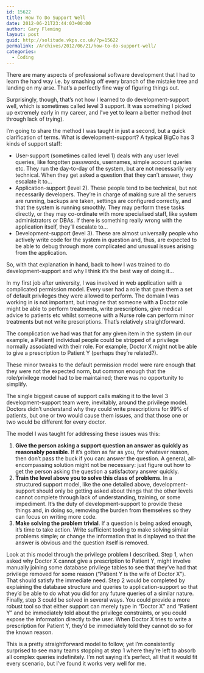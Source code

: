 ```yaml
---
id: 15622
title: How To Do Support Well
date: 2012-06-21T23:44:03+00:00
author: Gary Fleming
layout: post
guid: http://solitude.vkps.co.uk/?p=15622
permalink: /Archives/2012/06/21/how-to-do-support-well/
categories:
  - Coding
---
```

There are many aspects of professional software development that I had to learn the hard way i.e. by smashing off every branch of the mistake tree and landing on my arse. That&#8217;s a perfectly fine way of figuring things out.

Surprisingly, though, that&#8217;s not how I learned to do development-support well, which is sometimes called level 3 support. It was something I picked up extremely early in my career, and I&#8217;ve yet to learn a better method (not through lack of trying).

I&#8217;m going to share the method I was taught in just a second, but a quick clarification of terms. What is development-support? A typical BigCo has 3 kinds of support staff:

  * User-support (sometimes called level 1) deals with any user level queries, like forgotten passwords, usernames, simple account queries etc. They run the day-to-day of the system, but are not necessarily very technical. When they get asked a question that they can&#8217;t answer, they escalate it to&#8230;
  * Application-support (level 2). These people tend to be technical, but not necessarily developers. They&#8217;re in charge of making sure all the servers are running, backups are taken, settings are configured correctly, and that the system is running smoothly. They may perform these tasks directly, or they may co-ordinate with more specialised staff, like system administrators or DBAs. If there is something really wrong with the application itself, they&#8217;ll escalate to&#8230;
  * Development-support (level 3). These are almost universally people who actively write code for the system in question and, thus, are expected to be able to debug through more complicated and unusual issues arising from the application.

So, with that explanation in hand, back to how I was trained to do development-support and why I think it&#8217;s the best way of doing it&#8230;

In my first job after university, I was involved in web application with a complicated permission model. Every user had a role that gave them a set of default privileges they were allowed to perform. The domain I was working in is not important, but imagine that someone with a Doctor role might be able to perform treatments, write prescriptions, give medical advice to patients etc whilst someone with a Nurse role can perform minor treatments but not write prescriptions. That&#8217;s relatively straightforward.

The complication we had was that for any given item in the system (in our example, a Patient) individual people could be stripped of a privilege normally associated with their role. For example, Doctor X might not be able to give a prescription to Patient Y (perhaps they&#8217;re related?).

These minor tweaks to the default permission model were rare enough that they were not the expected norm, but common enough that the role/privilege model had to be maintained; there was no opportunity to simplify.

The single biggest cause of support calls making it to the level 3 development-support team were, inevitably, around the privilege model. Doctors didn&#8217;t understand why they could write prescriptions for 99% of patients, but one or two would cause them issues, and that those one or two would be different for every doctor.

The model I was taught for addressing these issues was this:

  1. **Give the person asking a support question an answer as quickly as reasonably possible**. If it&#8217;s gotten as far as you, for whatever reason, then don&#8217;t pass the buck if you can: answer the question. A general, all-encompassing solution might not be necessary: just figure out how to get the person asking the question a satisfactory answer quickly.
  2. **Train the level above you to solve this class of problems**. In a structured support model, like the one detailed above, development-support should only be getting asked about things that the other levels cannot complete through lack of understanding, training, or some impediment. It&#8217;s the duty of development-support to provide these things and, in doing so, removing the burden from themselves so they can focus on writing more code.
  3. **Make solving the problem trivial**. If a question is being asked enough, it&#8217;s time to take action. Write sufficient tooling to make solving similar problems simple; or change the information that is displayed so that the answer is obvious and the question itself is removed.

Look at this model through the privilege problem I described. Step 1, when asked why Doctor X cannot give a prescription to Patient Y, might involve manually joining some database privilege tables to see that they&#8217;ve had that privilege removed for some reason (&#8220;Patient Y is the wife of Doctor X&#8221;). That should satisfy the immediate need. Step 2 would be completed by explaining the database structure and queries to application-support so that they&#8217;d be able to do what you did for any future queries of a similar nature. Finally, step 3 could be solved in several ways. You could provide a more robust tool so that either support can merely type in &#8220;Doctor X&#8221; and &#8220;Patient Y&#8221; and be immediately told about the privilege constraints, or you could expose the information directly to the user. When Doctor X tries to write a prescription for Patient Y, they&#8217;d be immediately told they cannot do so for the known reason.

This is a pretty straightforward model to follow, yet I&#8217;m consistently surprised to see many teams stopping at step 1 where they&#8217;re left to absorb all complex queries indefinitely. I&#8217;m not saying it&#8217;s perfect, all that it would fit every scenario, but I&#8217;ve found it works very well for me.